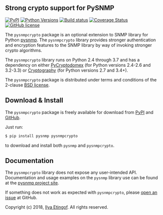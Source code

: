 
Strong crypto support for PySNMP
--------------------------------
[![PyPI](https://img.shields.io/pypi/v/pysnmpcrypto.svg?maxAge=2592000)](https://pypi.org/project/pysnmpcrypto)
[![Python Versions](https://img.shields.io/pypi/pyversions/pysnmpcrypto.svg)](https://pypi.org/project/pysnmpcrypto/)
[![Build status](https://travis-ci.org/etingof/pysnmpcrypto.svg?branch=master)](https://secure.travis-ci.org/etingof/pysnmpcrypto)
[![Coverage Status](https://img.shields.io/codecov/c/github/etingof/pysnmpcrypto.svg)](https://codecov.io/github/etingof/pysnmpcrypto)
[![GitHub license](https://img.shields.io/badge/license-BSD-blue.svg)](https://raw.githubusercontent.com/etingof/pysnmpcrypto/master/LICENSE.txt)

The `pysnmpcrypto` package is an optional extension to SNMP library for
Python [pysnmp](http://snmplabs.com/pysnmp/). The `pysnmpcrypto` library
provides stronger authentication and encryption features to the SNMP library
by way of invoking stronger crypto algorithms.

The `pysnmpcrypto` library runs on Python 2.4 through 3.7 and has a dependency
on either [PyCryptodomex](https://github.com/Legrandin/pycryptodome) (for Python
versions 2.4-2.6 and 3.2-3.3) or
[Cryptography](https://github.com/pyca/cryptography) (for Python versions
2.7 and 3.4+).

The `pysnmpcrypto` package is distributed under terms and conditions of the
2-clause [BSD license](http://snmplabs.com/pysnmpcrypto/license.html).

Download & Install
------------------

The `pysnmpcrypto` package is freely available for download from
[PyPI](https://pypi.org/project/pysnmpcrypto)
and [GitHub](https://github.com/etingof/pysnmpcrypto.git).

Just run:

```bash
$ pip install pysnmp pysnmpcrypto
```
    
to download and install both `pysnmp` and `pysnmpcrypto`.

Documentation
-------------

The `pysnmpcrypto` library does not expose any user-intended API. Documentation
and usage examples on the `pysnmp` library use can be found at the
[pysnmp project site](http://snmplabs.com/pysnmp/).

If something does not work as expected with `pysnmpcrypto`, please
[open an issue](https://github.com/etingof/pysnmpcrypto/issues) at GitHub.

Copyright (c) 2018, [Ilya Etingof](mailto:etingof@gmail.com). All rights reserved.
